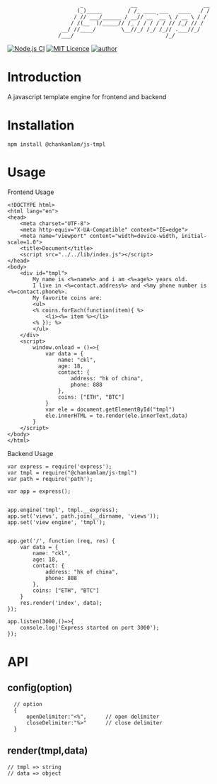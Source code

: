 ```ascii
                       _               __                     __
                      (_)_____        / /_ ____ ___   ____   / /
                     / // ___/______ / __// __ `__ \ / __ \ / / 
                    / /(__  )/_____// /_ / / / / / // /_/ // /  
                 __/ //____/        \__//_/ /_/ /_// .___//_/   
                /___/                             /_/           
```
[![Node.js CI](https://github.com/chankamlam/js-tmpl/actions/workflows/node.js.yml/badge.svg)](https://github.com/chankamlam/js-tmpl/actions/workflows/node.js.yml)
[![MIT Licence](https://badges.frapsoft.com/os/mit/mit.svg?v=103)](https://opensource.org/licenses/mit-license.php)
[![author](https://img.shields.io/badge/author-chankamlam-blue.svg)](https://github.com/chankamlam)

# Introduction
A javascript template engine for frontend and backend
# Installation
```
npm install @chankamlam/js-tmpl
```
# Usage

Frontend Usage
```
<!DOCTYPE html>
<html lang="en">
<head>
    <meta charset="UTF-8">
    <meta http-equiv="X-UA-Compatible" content="IE=edge">
    <meta name="viewport" content="width=device-width, initial-scale=1.0">
    <title>Document</title>
    <script src="../../lib/index.js"></script>
</head>
<body>
    <div id="tmpl">
        My name is <%=name%> and i am <%=age%> years old.
        I live in <%=contact.address%> and <%my phone number is <%=contact.phone%>.
        My favorite coins are:
        <ul>
        <% coins.forEach(function(item){ %>
            <li><%= item %></li>
        <% }); %>
        </ul>
    </div>
    <script>
        window.onload = ()=>{
            var data = {
                name: "ckl",
                age: 18,
                contact: {
                    address: "hk of china",
                    phone: 888
                },
                coins: ["ETH", "BTC"]
            }
            var ele = document.getElementById("tmpl")
            ele.innerHTML = te.render(ele.innerText,data)
        }
    </script>
</body>
</html>
```
Backend Usage
```
var express = require('express');
var tmpl = require("@chankamlam/js-tmpl")
var path = require('path');

var app = express();


app.engine('tmpl', tmpl.__express);
app.set('views', path.join(__dirname, 'views'));
app.set('view engine', 'tmpl');


app.get('/', function (req, res) {
    var data = {
        name: "ckl",
        age: 18,
        contact: {
            address: "hk of china",
            phone: 888
        },
        coins: ["ETH", "BTC"]
    }
    res.render('index', data);
});

app.listen(3000,()=>{
    console.log('Express started on port 3000');
});
```

# API
## config(option)
```
  // option
  {
      openDelimiter:"<%",      // open delimiter
      closeDelimiter:"%>"      // close delimiter
  }
```
## render(tmpl,data)
```
// tmpl => string
// data => object
```
